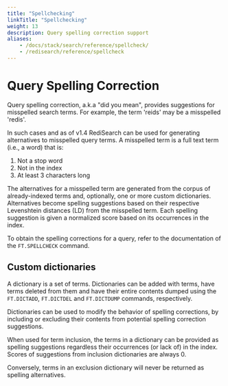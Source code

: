 ```yaml
---
title: "Spellchecking"
linkTitle: "Spellchecking"
weight: 13
description: Query spelling correction support
aliases: 
    - /docs/stack/search/reference/spellcheck/
    - /redisearch/reference/spellcheck
---
```


# Query Spelling Correction

Query spelling correction, a.k.a "did you mean", provides suggestions for misspelled search terms. For example, the term 'reids' may be a misspelled 'redis'.

In such cases and as of v1.4 RediSearch can be used for generating alternatives to misspelled query terms. A misspelled term is a full text term (i.e., a word) that is:

  1. Not a stop word
  2. Not in the index
  3. At least 3 characters long

The alternatives for a misspelled term are generated from the corpus of already-indexed terms and, optionally, one or more custom dictionaries. Alternatives become spelling suggestions based on their respective Levenshtein distances (LD) from the misspelled term. Each spelling suggestion is given a normalized score based on its occurrences in the index.

To obtain the spelling corrections for a query, refer to the documentation of the `FT.SPELLCHECK` command.

## Custom dictionaries

A dictionary is a set of terms. Dictionaries can be added with terms, have terms deleted from them and have their entire contents dumped using the `FT.DICTADD`, `FT.DICTDEL` and `FT.DICTDUMP` commands, respectively.

Dictionaries can be used to modify the behavior of spelling corrections, by including or excluding their contents from potential spelling correction suggestions.

When used for term inclusion, the terms in a dictionary can be provided as spelling suggestions regardless their occurrences (or lack of) in the index. Scores of suggestions from inclusion dictionaries are always 0. 

Conversely, terms in an exclusion dictionary will never be returned as spelling alternatives.
